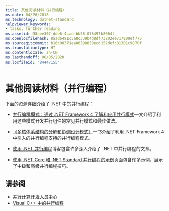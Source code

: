 ```yaml
---
title: 其他阅读材料（并行编程）
ms.date: 04/26/2018
ms.technology: dotnet-standard
helpviewer_keywords:
- tasks, further reading
ms.assetid: 98aee307-dde6-4cad-bb58-078497b8064f
ms.openlocfilehash: 8aadb491c5a8c339b4d8df73202ee717900ef775
ms.sourcegitcommit: b16c00371ea06398859ecd157defc81301c9070f
ms.translationtype: HT
ms.contentlocale: zh-CN
ms.lasthandoff: 06/05/2020
ms.locfileid: "84447155"
---
```

# <a name="for-further-reading-parallel-programming"></a>其他阅读材料（并行编程）

下面的资源详细介绍了 .NET 中的并行编程：

- [并行编程模式：通过 .NET Framework 4 了解和应用并行模式](https://www.microsoft.com/download/details.aspx?id=19222)一文介绍了利用这些模式开发并行组件的常见并行模式和最佳做法。

- [《多核体系结构的分解和协调设计模式》](https://docs.microsoft.com/previous-versions/msp-n-p/ff963553(v=pandp.10))一书介绍了利用 .NET Framework 4 中引入的并行编程支持的并行编程模式。

- [使用 .NET 并行编程](https://devblogs.microsoft.com/pfxteam/)博客包含许多深入介绍了 .NET 中并行编程的文章。

- [使用 .NET Core 和 .NET Standard 并行编程的示例](/samples/browse/?products=dotnet-core%2Cdotnet-standard&term=parallel)页面包含许多示例，展示了中级和高级并行编程技巧。

## <a name="see-also"></a>请参阅

- [并行计算开发人员中心](https://docs.microsoft.com/previous-versions/bb964701(v=msdn.10))
- [Visual C++ 中的并行编程](/cpp/parallel/parallel-programming-in-visual-cpp)
